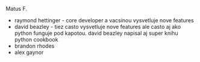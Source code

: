 Matus F.

- raymond hettinger - core developer a vacsinou vysvetluje nove features
- david beazley - tiez casto vysvetluje nove features ale casto aj ako python funguje pod kapotou. david beazley napisal aj super knihu python cookbook
- brandon rhodes
- alex gaynor
